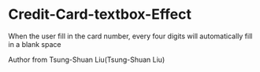 Credit-Card-textbox-Effect
==========================

When the user fill in the card number, every four digits will automatically fill in a blank space





Author from Tsung-Shuan Liu(Tsung-Shuan Liu)
